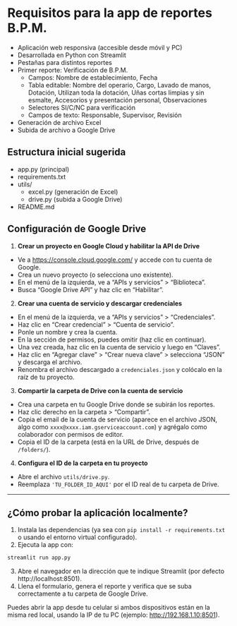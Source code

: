 # Requisitos para la app de reportes B.P.M.

- Aplicación web responsiva (accesible desde móvil y PC)
- Desarrollada en Python con Streamlit
- Pestañas para distintos reportes
- Primer reporte: Verificación de B.P.M.
  - Campos: Nombre de establecimiento, Fecha
  - Tabla editable: Nombre del operario, Cargo, Lavado de manos, Dotación, Utilizan toda la dotación, Uñas cortas limpias y sin esmalte, Accesorios y presentación personal, Observaciones
  - Selectores SI/C/NC para verificación
  - Campos de texto: Responsable, Supervisor, Revisión
- Generación de archivo Excel
- Subida de archivo a Google Drive


## Estructura inicial sugerida
- app.py (principal)
- requirements.txt
- utils/
  - excel.py (generación de Excel)
  - drive.py (subida a Google Drive)
- README.md

## Configuración de Google Drive

1. **Crear un proyecto en Google Cloud y habilitar la API de Drive**
  - Ve a https://console.cloud.google.com/ y accede con tu cuenta de Google.
  - Crea un nuevo proyecto (o selecciona uno existente).
  - En el menú de la izquierda, ve a “APIs y servicios” > “Biblioteca”.
  - Busca “Google Drive API” y haz clic en “Habilitar”.

2. **Crear una cuenta de servicio y descargar credenciales**
  - En el menú de la izquierda, ve a “APIs y servicios” > “Credenciales”.
  - Haz clic en “Crear credencial” > “Cuenta de servicio”.
  - Ponle un nombre y crea la cuenta.
  - En la sección de permisos, puedes omitir (haz clic en continuar).
  - Una vez creada, haz clic en la cuenta de servicio y luego en “Claves”.
  - Haz clic en “Agregar clave” > “Crear nueva clave” > selecciona “JSON” y descarga el archivo.
  - Renombra el archivo descargado a `credenciales.json` y colócalo en la raíz de tu proyecto.

3. **Compartir la carpeta de Drive con la cuenta de servicio**
  - Crea una carpeta en tu Google Drive donde se subirán los reportes.
  - Haz clic derecho en la carpeta > “Compartir”.
  - Copia el email de la cuenta de servicio (aparece en el archivo JSON, algo como `xxxx@xxxx.iam.gserviceaccount.com`) y agrégalo como colaborador con permisos de editor.
  - Copia el ID de la carpeta (está en la URL de Drive, después de `/folders/`).

4. **Configura el ID de la carpeta en tu proyecto**
  - Abre el archivo `utils/drive.py`.
  - Reemplaza `'TU_FOLDER_ID_AQUI'` por el ID real de tu carpeta de Drive.

---

## ¿Cómo probar la aplicación localmente?

1. Instala las dependencias (ya sea con `pip install -r requirements.txt` o usando el entorno virtual configurado).
2. Ejecuta la app con:
  ```bash
  streamlit run app.py
  ```
3. Abre el navegador en la dirección que te indique Streamlit (por defecto http://localhost:8501).
4. Llena el formulario, genera el reporte y verifica que se suba correctamente a tu carpeta de Google Drive.

Puedes abrir la app desde tu celular si ambos dispositivos están en la misma red local, usando la IP de tu PC (ejemplo: http://192.168.1.10:8501).

